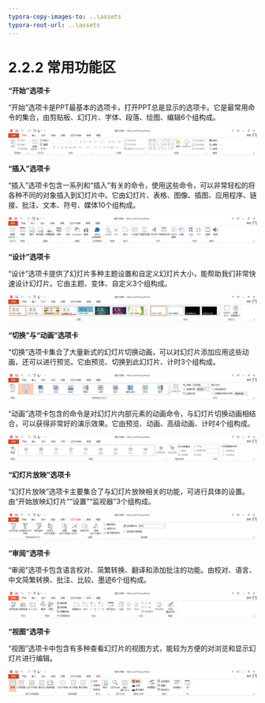 ```yaml
---
typora-copy-images-to: ..\assets
typora-root-url: ..\assets
---
```


# 2.2.2  常用功能区

**“开始”选项卡**

“开始”选项卡是PPT最基本的选项卡，打开PPT总是显示的选项卡。它是最常用命令的集合，由剪贴板、幻灯片、字体、段落、绘图、编辑6个组构成。

![&#x56FE;2-11](../../../.gitbook/assets/clip_image002-1565858195539.png)

**“插入”选项卡**

“插入”选项卡包含一系列和“插入”有关的命令，使用这些命令，可以非常轻松的将各种不同的对象插入到幻灯片中。它由幻灯片、表格、图像、插图、应用程序、链接、批注、文本、符号、媒体10个组构成。

![&#x56FE;2-12](../../../.gitbook/assets/clip_image002-1565858255166.png)

**“设计”选项卡**

“设计”选项卡提供了幻灯片多种主题设置和自定义幻灯片大小，能帮助我们非常快速设计幻灯片。它由主题、变体、自定义3个组构成。

![&#x56FE;2-13](../../../.gitbook/assets/clip_image004.png)

**“切换”与“动画”选项卡**

“切换”选项卡集合了大量新式的幻灯片切换动画，可以对幻灯片添加应用这些动画，还可以进行预览。它由预览、切换到此幻灯片、计时3个组构成。

![&#x56FE;2-14](../../../.gitbook/assets/clip_image006.png)

“动画”选项卡包含的命令是对幻灯片内部元素的动画命令，与幻灯片切换动画相结合，可以获得非常好的演示效果。它由预览、动画、高级动画、计时4个组构成。

![&#x56FE;2-15](../../../.gitbook/assets/clip_image008.png)

**“幻灯片放映”选项卡**

“幻灯片放映”选项卡主要集合了与幻灯片放映相关的功能，可进行具体的设置。由“开始放映幻灯片”“设置”“监视器”3个组构成。

![&#x56FE;2-16](../../../.gitbook/assets/clip_image002-1565858416977.png)

**“审阅”选项卡**

“审阅”选项卡包含语言校对、简繁转换、翻译和添加批注的功能。由校对、语言、中文简繁转换、批注、比较、墨迹6个组构成。

![&#x56FE;2-17](../../../.gitbook/assets/clip_image002-1565858447789.png)

**“视图”选项卡**

“视图”选项卡中包含有多种查看幻灯片的视图方式，能较为方便的对浏览和显示幻灯片进行编辑。

![&#x56FE;2-18](../../../.gitbook/assets/clip_image002-1565858473050.png)

